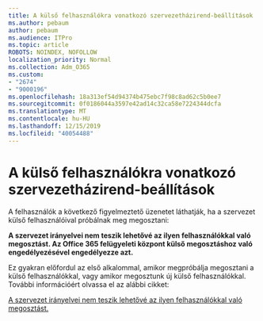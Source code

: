 ```yaml
---
title: A külső felhasználókra vonatkozó szervezetházirend-beállítások
ms.author: pebaum
author: pebaum
ms.audience: ITPro
ms.topic: article
ROBOTS: NOINDEX, NOFOLLOW
localization_priority: Normal
ms.collection: Adm_O365
ms.custom:
- "2674"
- "9000196"
ms.openlocfilehash: 18a313ef54d94374b475ebc7f98c8ad62c5b0ee7
ms.sourcegitcommit: 0f0186044a3597e42ad14c32ca58e7224344dcfa
ms.translationtype: MT
ms.contentlocale: hu-HU
ms.lasthandoff: 12/15/2019
ms.locfileid: "40054488"
---
```

# <a name="organization-policy-settings-for-external-users"></a>A külső felhasználókra vonatkozó szervezetházirend-beállítások

A felhasználók a következő figyelmeztető üzenetet láthatják, ha a szervezet külső felhasználóival próbálnak meg megosztani: 

   **A szervezet irányelvei nem teszik lehetővé az ilyen felhasználókkal való megosztást. Az Office 365 felügyeleti központ külső megosztáshoz való engedélyezésével engedélyezze azt.** 

Ez gyakran előfordul az első alkalommal, amikor megpróbálja megosztani a külső felhasználókkal, vagy amikor megosztunk új külső felhasználókkal. További információért olvassa el az alábbi cikket:

[A szervezet irányelvei nem teszik lehetővé az ilyen felhasználókkal való megosztást.](https://docs.microsoft.com/sharepoint/support/administration/organization-policies-do-not-allow-you-to-share-with-users-error)






